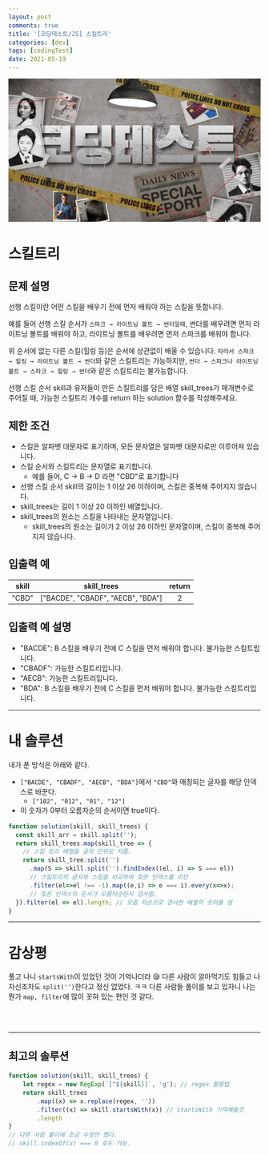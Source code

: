 ```yaml
---
layout: post
comments: true
title: '[코딩테스트/JS] 스킬트리'
categories: [dev]
tags: [codingTest]
date: 2021-05-19
---
```

![headerimg](/assets/img/subcate/coding.png)

# 스킬트리
## 문제 설명
선행 스킬이란 어떤 스킬을 배우기 전에 먼저 배워야 하는 스킬을 뜻합니다.

예를 들어 선행 스킬 순서가 `스파크 → 라이트닝 볼트 → 썬더일때`, 썬더를 배우려면 먼저 라이트닝 볼트를 배워야 하고, 라이트닝 볼트를 배우려면 먼저 스파크를 배워야 합니다.

위 순서에 없는 다른 스킬(힐링 등)은 순서에 상관없이 배울 수 있습니다. `따라서 스파크 → 힐링 → 라이트닝 볼트 → 썬더`와 같은 스킬트리는 가능하지만, `썬더 → 스파크나 라이트닝 볼트 → 스파크 → 힐링 → 썬더`와 같은 스킬트리는 불가능합니다.

선행 스킬 순서 skill과 유저들이 만든 스킬트리를 담은 배열 skill_trees가 매개변수로 주어질 때, 가능한 스킬트리 개수를 return 하는 solution 함수를 작성해주세요.


## 제한 조건

* 스킬은 알파벳 대문자로 표기하며, 모든 문자열은 알파벳 대문자로만 이루어져 있습니다.
* 스킬 순서와 스킬트리는 문자열로 표기합니다.
  * 예를 들어, C → B → D 라면 "CBD"로 표기합니다
* 선행 스킬 순서 skill의 길이는 1 이상 26 이하이며, 스킬은 중복해 주어지지 않습니다.
* skill_trees는 길이 1 이상 20 이하인 배열입니다.
* skill_trees의 원소는 스킬을 나타내는 문자열입니다.
  * skill_trees의 원소는 길이가 2 이상 26 이하인 문자열이며, 스킬이 중복해 주어지지 않습니다.



## 입출력 예

| skill | skill_trees | return |
|:-----:|:----------:|:---------:|
| "CBD" | ["BACDE", "CBADF", "AECB", "BDA"] | 2 |


## 입출력 예 설명
* "BACDE": B 스킬을 배우기 전에 C 스킬을 먼저 배워야 합니다. 불가능한 스킬트립니다.
* "CBADF": 가능한 스킬트리입니다.
* "AECB": 가능한 스킬트리입니다.
* "BDA": B 스킬을 배우기 전에 C 스킬을 먼저 배워야 합니다. 불가능한 스킬트리입니다.



<hr/>

# 내 솔루션

내가 푼 방식은 아래와 같다.
* `["BACDE", "CBADF", "AECB", "BDA"]`에서 `"CBD"`와 매칭되는 글자를 해당 인덱스로 바꾼다.
  * `["102", "012", "01", "12"]`  
* 이 숫자가 0부터 오름차순의 순서이면 true이다.


```javascript
function solution(skill, skill_trees) {
  const skill_arr = skill.split('');
  return skill_trees.map(skill_tree => {
    // 스킬 트리 배열을 글자 단위로 자름.
    return skill_tree.split('') 
      .map(S => skill.split('').findIndex((el, i) => S === el)) 
      // 스킬트리의 글자와 스킬을 비교하여 찾은 인덱스를 리턴
      .filter(el=>el !== -1).map((e,i) => e === i).every(x=>x); 
      // 찾은 인덱스의 순서가 오름차순인지 검사함.
  }).filter(el => el).length; // 오름 차순으로 검사한 배열의 숫자를 셈
}
```
<hr/>

# 감상평

풀고 나니 `startsWith`이 있었던 것이 기억나더라 😪
다른 사람이 알아먹기도 힘들고 나 자신조차도 `split('')`한다고 정신 없었다. ㅋㅋ
다른 사람들 풀이를 보고 있자니 나는 뭔가 `map, filter`에 많이 꼿혀 있는 편인 것 같다.


<br/>
<br/>
<hr/>

## 최고의 솔루션
```javascript
function solution(skill, skill_trees) {
    let regex = new RegExp(`[^${skill}]`, 'g'); // regex 활용법
    return skill_trees
        .map((x) => x.replace(regex, ''))
        .filter((x) => skill.startsWith(x)) // startsWith 기억해둘것
        .length
}
// 다른 사람 풀이에 조금 수정만 했다.
// skill.indexOf(x) === 0 로도 가능.
```







